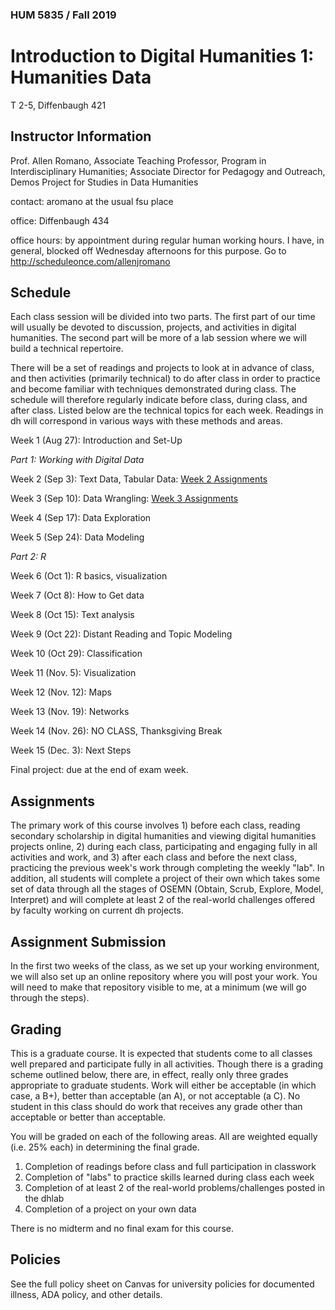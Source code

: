 ### HUM 5835 / Fall 2019

# Introduction to Digital Humanities 1: Humanities Data

T 2-5, Diffenbaugh 421

## Instructor Information

Prof. Allen Romano, Associate Teaching Professor, Program in Interdisciplinary Humanities; Associate Director for Pedagogy and Outreach, Demos Project for Studies in Data Humanities

contact: aromano at the usual fsu place

office: Diffenbaugh 434

office hours: by appointment during regular human working hours. I have, in general, blocked off Wednesday afternoons for this purpose. Go to http://scheduleonce.com/allenjromano

## Schedule

Each class session will be divided into two parts. The first part of our time will usually be devoted to discussion, projects, and activities in digital humanities. The second part will be more of a lab session where we will build a technical repertoire. 

There will be a set of readings and projects to look at in advance of class, and then activities (primarily technical) to do after class in order to practice and become familiar with techniques demonstrated during class. The schedule will therefore regularly indicate before class, during class, and after class. Listed below are the technical topics for each week. Readings in dh will correspond in various ways with these methods and areas.

Week 1 (Aug 27): Introduction and Set-Up



*Part 1: Working with Digital Data*

Week 2 (Sep 3): Text Data, Tabular Data:
[Week 2 Assignments](week2_assignments)

Week 3 (Sep 10): Data Wrangling:
[Week 3 Assignments](week3_assignments)

Week 4 (Sep 17): Data Exploration

Week 5 (Sep 24): Data Modeling



*Part 2:  R*

Week 6 (Oct 1): R basics, visualization

Week 7 (Oct 8): How to Get data

Week 8 (Oct 15): Text analysis

Week 9 (Oct 22): Distant Reading and Topic Modeling

Week 10 (Oct 29): Classification

Week 11 (Nov. 5): Visualization

Week 12 (Nov. 12): Maps

Week 13 (Nov. 19): Networks

Week 14 (Nov. 26): NO CLASS, Thanksgiving Break

Week 15 (Dec. 3): Next Steps

Final project: due at the end of exam week.

## Assignments

The primary work of this course involves 1) before each class, reading secondary scholarship in digital humanities and viewing digital humanities projects online, 2) during each class, participating and engaging fully in all activities and work, and 3) after each class and before the next class, practicing the previous week's work through completing the weekly "lab". In addition, all students will complete a project of their own which takes some set of data through all the stages of OSEMN (Obtain, Scrub, Explore, Model, Interpret) and will complete at least 2 of the real-world challenges offered by faculty working on current dh projects. 

## Assignment Submission

In the first two weeks of the class, as we set up your working environment, we will also set up an online repository where you will post your work. You will need to make that repository visible to me, at a minimum (we will go through the steps). 


## Grading

This is a graduate course. It is expected that students come to all classes well prepared and participate fully in all activities. Though there is a grading scheme outlined below, there are, in effect, really only three grades appropriate to graduate students. Work will either be acceptable (in which case, a B+), better than acceptable (an A), or not acceptable (a C). No student in this class should do work that receives any grade other than acceptable or better than acceptable. 

You will be graded on each of the following areas. All are weighted equally (i.e. 25% each) in determining the final grade.

1. Completion of readings before class and full participation in classwork
2. Completion of "labs" to practice skills learned during class each week
3. Completion of at least 2 of the real-world problems/challenges posted in the dhlab
4. Completion of a project on your own data

There is no midterm and no final exam for this course. 

## Policies

See the full policy sheet on Canvas for university policies for documented illness, ADA policy, and other details. 

